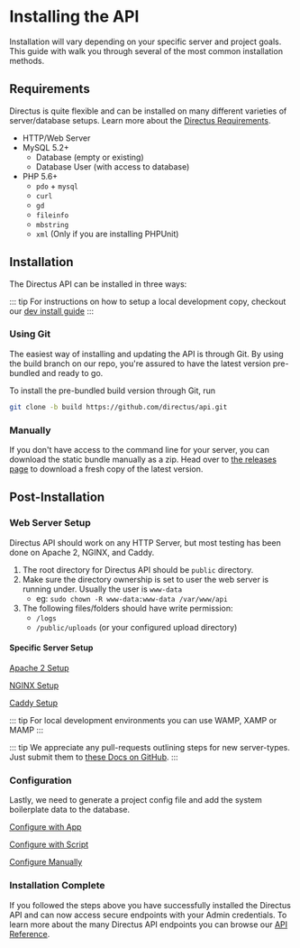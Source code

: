 # Installing the API

Installation will vary depending on your specific server and project goals. This guide with walk you through several of the most common installation methods.

## Requirements

Directus is quite flexible and can be installed on many different varieties of server/database setups. Learn more about the [Directus Requirements](./requirements.md).

* HTTP/Web Server
* MySQL 5.2+
    * Database (empty or existing)
    * Database User (with access to database)
* PHP 5.6+
    * `pdo` + `mysql`
    * `curl`
    * `gd`
    * `fileinfo`
    * `mbstring`
    * `xml` (Only if you are installing PHPUnit)

## Installation

The Directus API can be installed in three ways:

::: tip
For instructions on how to setup a local development copy, checkout our [dev install guide](../contributor/install-dev.md)
:::

### Using Git

The easiest way of installing and updating the API is through Git. By using the build branch on our repo, you're assured to have the latest version pre-bundled and ready to go.

To install the pre-bundled build version through Git, run

```bash
git clone -b build https://github.com/directus/api.git
```

### Manually

If you don't have access to the command line for your server, you can download the static bundle manually as a zip. Head over to [the releases page](https://github.com/directus/api/releases) to download a fresh copy of the latest version.

## Post-Installation

### Web Server Setup

Directus API should work on any HTTP Server, but most testing has been done on Apache 2, NGINX, and Caddy.

1. The root directory for Directus API should be `public` directory.
2. Make sure the directory ownership is set to user the web server is running under. Usually the user is `www-data`
    * eg: `sudo chown -R www-data:www-data /var/www/api`
3. The following files/folders should have write permission:
    * `/logs`
    * `/public/uploads` (or your configured upload directory)

#### Specific Server Setup

[Apache 2 Setup](./setup-apache.md)

[NGINX Setup](./setup-nginx.md)

[Caddy Setup](./setup-caddy.md)

::: tip
For local development environments you can use WAMP, XAMP or MAMP
:::

::: tip
We appreciate any pull-requests outlining steps for new server-types. Just submit them to [these Docs on GitHub](https://github.com/directus/docs).
:::

### Configuration

Lastly, we need to generate a project config file and add the system boilerplate data to the database.

[Configure with App](./configure-with-app.md)

[Configure with Script](./configure-with-script.md)

[Configure Manually](./configure-manually.md)

### Installation Complete

If you followed the steps above you have successfully installed the Directus API and can now access secure endpoints with your Admin credentials. To learn more about the many Directus API endpoints you can browse our [API Reference](/api/reference.md).
